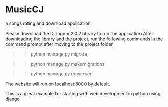 # MusicCJ
a songs rating and download application

Please download the Django = 2.0.2 library to run the application
After downloading the library and the project, run the following commands in the command prompt after moving to the project folder

>> python manage.py migrate

>> python manage.py makemigrations

>> python manage.py runserver

The website will run on localhost:8000 by default.

This is a great example for starting with web development in python using django

